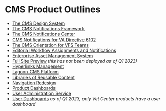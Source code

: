 # CMS Product Outlines

* [The CMS Design System](./cms-design-system)
* [The CMS Notifications Framework](./cms-notification-framework)
* [The CMS Notifications Center](./cms-notifications-center)
* [CMS Notifications for VA Directive 6102](https://github.com/department-of-veterans-affairs/va.gov-team/blob/master/platform/cms/product-outlines/VA-Directive-6102-Notifications.md)
* [The CMS Orientation for VFS Teams](./cms-orientation-for-vfs-teams)
* [Editorial Workflow Assignments and Notifications](./editorial-workflow-assignments-and-notifications)
* [Enterprise Asset Management System](./enterprise-asset-management-system) 
* [Full Site Preview](./full-site-preview) *this has not been deployed as of Q1 2023)*
* [Hyperlinks Management](./hyperlinks-management)
* [Lagoon CMS Platform](https://github.com/department-of-veterans-affairs/va.gov-team/blob/master/platform/cms/product-outlines/Lagoon-CMS-Platform.md)
* [Libraries of Reusable Content](./libraries-of-reusable-content)
* [Navigation Redesign](./navigation-redesign)
* [Product Dashboards](./product-dashboards)
* [User Administration Service](./user-administration-service)
* [User Dashboards](./user-dashboard) *as of Q1 2023, only Vet Center products have a user dashboard*
